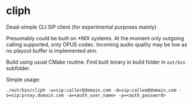 # cliph
Dead-simple CLI SIP client (for experimental purposes mainly)

Presumably could be built on *NIX systems. At the moment only outgoing calling supported, only OPUS codec. Incoming audio quality may be low as no playout buffer is implemented atm.

Build using usual CMake routine. Find built binary in build folder in `out/bin` subfolder.

Simple usage:
```shell
./out/bin/cliph -u=sip:caller@domain.com -d=sip:callee@domain.com -o=sip:proxy.domain.com -a=<auth_user_name> -p=<auth_password>
```
